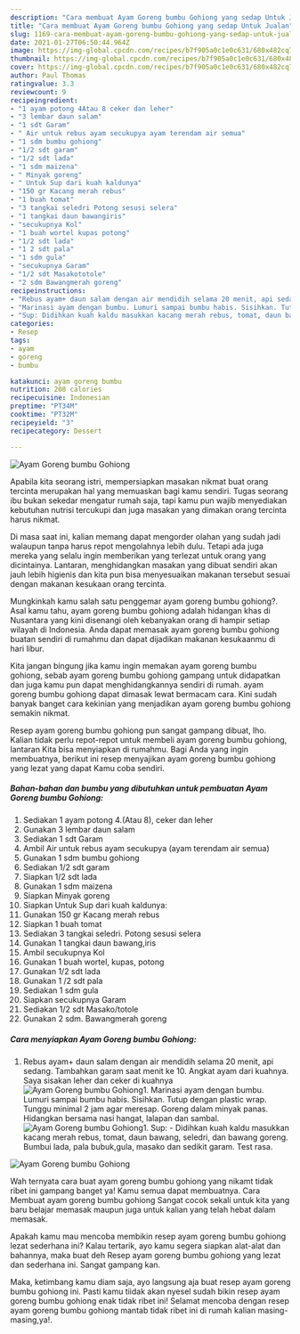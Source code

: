 ```yaml
---
description: "Cara membuat Ayam Goreng bumbu Gohiong yang sedap Untuk Jualan"
title: "Cara membuat Ayam Goreng bumbu Gohiong yang sedap Untuk Jualan"
slug: 1169-cara-membuat-ayam-goreng-bumbu-gohiong-yang-sedap-untuk-jualan
date: 2021-01-27T06:50:44.964Z
image: https://img-global.cpcdn.com/recipes/b7f905a0c1e0c631/680x482cq70/ayam-goreng-bumbu-gohiong-foto-resep-utama.jpg
thumbnail: https://img-global.cpcdn.com/recipes/b7f905a0c1e0c631/680x482cq70/ayam-goreng-bumbu-gohiong-foto-resep-utama.jpg
cover: https://img-global.cpcdn.com/recipes/b7f905a0c1e0c631/680x482cq70/ayam-goreng-bumbu-gohiong-foto-resep-utama.jpg
author: Paul Thomas
ratingvalue: 3.3
reviewcount: 9
recipeingredient:
- "1 ayam potong 4Atau 8 ceker dan leher"
- "3 lembar daun salam"
- "1 sdt Garam"
- " Air untuk rebus ayam secukupya ayam terendam air semua"
- "1 sdm bumbu gohiong"
- "1/2 sdt garam"
- "1/2 sdt lada"
- "1 sdm maizena"
- " Minyak goreng"
- " Untuk Sup dari kuah kaldunya"
- "150 gr Kacang merah rebus"
- "1 buah tomat"
- "3 tangkai seledri Potong sesusi selera"
- "1 tangkai daun bawangiris"
- "secukupnya Kol"
- "1 buah wortel kupas potong"
- "1/2 sdt lada"
- "1 2 sdt pala"
- "1 sdm gula"
- "secukupnya Garam"
- "1/2 sdt Masakototole"
- "2 sdm Bawangmerah goreng"
recipeinstructions:
- "Rebus ayam+ daun salam dengan air mendidih selama 20 menit, api sedang. Tambahkan garam saat menit ke 10. Angkat ayam dari kuahnya. Saya sisakan leher dan ceker di kuahnya"
- "Marinasi ayam dengan bumbu. Lumuri sampai bumbu habis. Sisihkan. Tutup dengan plastic wrap. Tunggu minimal 2 jam agar meresap. Goreng dalam minyak panas. Hidangkan bersama nasi hangat, lalapan dan sambal."
- "Sup: Didihkan kuah kaldu masukkan kacang merah rebus, tomat, daun bawang, seledri, dan bawang goreng. Bumbui lada, pala bubuk,gula, masako dan sedikit garam. Test rasa."
categories:
- Resep
tags:
- ayam
- goreng
- bumbu

katakunci: ayam goreng bumbu 
nutrition: 208 calories
recipecuisine: Indonesian
preptime: "PT34M"
cooktime: "PT32M"
recipeyield: "3"
recipecategory: Dessert

---
```



![Ayam Goreng bumbu Gohiong](https://img-global.cpcdn.com/recipes/b7f905a0c1e0c631/680x482cq70/ayam-goreng-bumbu-gohiong-foto-resep-utama.jpg)

Apabila kita seorang istri, mempersiapkan masakan nikmat buat orang tercinta merupakan hal yang memuaskan bagi kamu sendiri. Tugas seorang ibu bukan sekedar mengatur rumah saja, tapi kamu pun wajib menyediakan kebutuhan nutrisi tercukupi dan juga masakan yang dimakan orang tercinta harus nikmat.

Di masa  saat ini, kalian memang dapat mengorder olahan yang sudah jadi walaupun tanpa harus repot mengolahnya lebih dulu. Tetapi ada juga mereka yang selalu ingin memberikan yang terlezat untuk orang yang dicintainya. Lantaran, menghidangkan masakan yang dibuat sendiri akan jauh lebih higienis dan kita pun bisa menyesuaikan makanan tersebut sesuai dengan makanan kesukaan orang tercinta. 



Mungkinkah kamu salah satu penggemar ayam goreng bumbu gohiong?. Asal kamu tahu, ayam goreng bumbu gohiong adalah hidangan khas di Nusantara yang kini disenangi oleh kebanyakan orang di hampir setiap wilayah di Indonesia. Anda dapat memasak ayam goreng bumbu gohiong buatan sendiri di rumahmu dan dapat dijadikan makanan kesukaanmu di hari libur.

Kita jangan bingung jika kamu ingin memakan ayam goreng bumbu gohiong, sebab ayam goreng bumbu gohiong gampang untuk didapatkan dan juga kamu pun dapat menghidangkannya sendiri di rumah. ayam goreng bumbu gohiong dapat dimasak lewat bermacam cara. Kini sudah banyak banget cara kekinian yang menjadikan ayam goreng bumbu gohiong semakin nikmat.

Resep ayam goreng bumbu gohiong pun sangat gampang dibuat, lho. Kalian tidak perlu repot-repot untuk membeli ayam goreng bumbu gohiong, lantaran Kita bisa menyiapkan di rumahmu. Bagi Anda yang ingin membuatnya, berikut ini resep menyajikan ayam goreng bumbu gohiong yang lezat yang dapat Kamu coba sendiri.

<!--inarticleads1-->

##### Bahan-bahan dan bumbu yang dibutuhkan untuk pembuatan Ayam Goreng bumbu Gohiong:

1. Sediakan 1 ayam potong 4.(Atau 8), ceker dan leher
1. Gunakan 3 lembar daun salam
1. Sediakan 1 sdt Garam
1. Ambil  Air untuk rebus ayam secukupya (ayam terendam air semua)
1. Gunakan 1 sdm bumbu gohiong
1. Sediakan 1/2 sdt garam
1. Siapkan 1/2 sdt lada
1. Gunakan 1 sdm maizena
1. Siapkan  Minyak goreng
1. Siapkan  Untuk Sup dari kuah kaldunya:
1. Gunakan 150 gr Kacang merah rebus
1. Siapkan 1 buah tomat
1. Sediakan 3 tangkai seledri. Potong sesusi selera
1. Gunakan 1 tangkai daun bawang,iris
1. Ambil secukupnya Kol
1. Gunakan 1 buah wortel, kupas, potong
1. Gunakan 1/2 sdt lada
1. Gunakan 1 /2 sdt pala
1. Sediakan 1 sdm gula
1. Siapkan secukupnya Garam
1. Sediakan 1/2 sdt Masako/totole
1. Gunakan 2 sdm. Bawangmerah goreng




<!--inarticleads2-->

##### Cara menyiapkan Ayam Goreng bumbu Gohiong:

1. Rebus ayam+ daun salam dengan air mendidih selama 20 menit, api sedang. Tambahkan garam saat menit ke 10. Angkat ayam dari kuahnya. Saya sisakan leher dan ceker di kuahnya
<img src="//assets-global.cpcdn.com/assets/icons/button_play-2c75c40dde080a61004c1f40b05d8f140eaff45d7e9e6481dc71c63d2e7c4909.png" alt="Ayam Goreng bumbu Gohiong">1. Marinasi ayam dengan bumbu. Lumuri sampai bumbu habis. Sisihkan. Tutup dengan plastic wrap. Tunggu minimal 2 jam agar meresap. Goreng dalam minyak panas. Hidangkan bersama nasi hangat, lalapan dan sambal.
<img src="//assets-global.cpcdn.com/assets/icons/button_play-2c75c40dde080a61004c1f40b05d8f140eaff45d7e9e6481dc71c63d2e7c4909.png" alt="Ayam Goreng bumbu Gohiong">1. Sup: - Didihkan kuah kaldu masukkan kacang merah rebus, tomat, daun bawang, seledri, dan bawang goreng. Bumbui lada, pala bubuk,gula, masako dan sedikit garam. Test rasa.
<img src="//assets-global.cpcdn.com/assets/icons/button_play-2c75c40dde080a61004c1f40b05d8f140eaff45d7e9e6481dc71c63d2e7c4909.png" alt="Ayam Goreng bumbu Gohiong">



Wah ternyata cara buat ayam goreng bumbu gohiong yang nikamt tidak ribet ini gampang banget ya! Kamu semua dapat membuatnya. Cara Membuat ayam goreng bumbu gohiong Sangat cocok sekali untuk kita yang baru belajar memasak maupun juga untuk kalian yang telah hebat dalam memasak.

Apakah kamu mau mencoba membikin resep ayam goreng bumbu gohiong lezat sederhana ini? Kalau tertarik, ayo kamu segera siapkan alat-alat dan bahannya, maka buat deh Resep ayam goreng bumbu gohiong yang lezat dan sederhana ini. Sangat gampang kan. 

Maka, ketimbang kamu diam saja, ayo langsung aja buat resep ayam goreng bumbu gohiong ini. Pasti kamu tiidak akan nyesel sudah bikin resep ayam goreng bumbu gohiong enak tidak ribet ini! Selamat mencoba dengan resep ayam goreng bumbu gohiong mantab tidak ribet ini di rumah kalian masing-masing,ya!.

